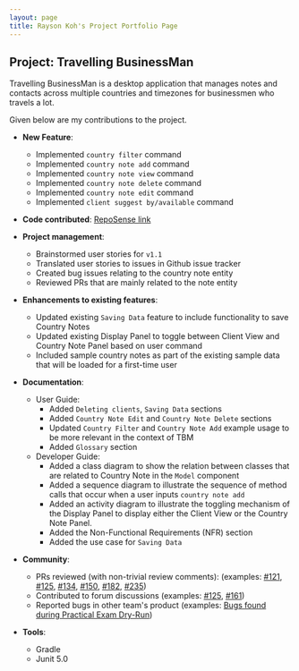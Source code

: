 ```yaml
---
layout: page
title: Rayson Koh's Project Portfolio Page
---
```


## Project: Travelling BusinessMan

Travelling BusinessMan is a desktop application that manages notes and contacts across multiple
countries and timezones for businessmen who travels a lot.

Given below are my contributions to the project.

* **New Feature**:
  * Implemented `country filter` command
  * Implemented `country note add` command
  * Implemented `country note view` command
  * Implemented `country note delete` command
  * Implemented `country note edit` command
  * Implemented `client suggest by/available` command

* **Code contributed**: [RepoSense link](https://nus-cs2103-ay2021s1.github.io/tp-dashboard/#breakdown=true&search=raysonkoh)

* **Project management**:
  * Brainstormed user stories for `v1.1`
  * Translated user stories to issues in Github issue tracker
  * Created bug issues relating to the country note entity
  * Reviewed PRs that are mainly related to the note entity

* **Enhancements to existing features**:
  * Updated existing `Saving Data` feature to include functionality to save Country Notes
  * Updated existing Display Panel to toggle between Client View and Country Note Panel based on user command
  * Included sample country notes as part of the existing sample data that will be loaded for a first-time user

* **Documentation**:
  * User Guide:
    * Added `Deleting clients`, `Saving Data` sections
    * Added `Country Note Edit` and `Country Note Delete` sections
    * Updated `Country Filter` and `Country Note Add` example usage to be more relevant in the context of TBM
    * Added `Glossary` section
  * Developer Guide:
    * Added a class diagram to show the relation between classes that are related to Country Note in the `Model` component
    * Added a sequence diagram to illustrate the sequence of method calls that occur when a user inputs `country note add`
    * Added an activity diagram to illustrate the toggling mechanism of the Display Panel to display either the Client View or the Country Note Panel.
    * Added the Non-Functional Requirements (NFR) section
    * Added the use case for `Saving Data` 
* **Community**:
  * PRs reviewed (with non-trivial review comments): (examples: [\#121](https://github.com/AY2021S1-CS2103T-F11-4/tp/pull/121), [\#125](https://github.com/AY2021S1-CS2103T-F11-4/tp/pull/125), [\#134](https://github.com/AY2021S1-CS2103T-F11-4/tp/pull/134), [\#150](https://github.com/AY2021S1-CS2103T-F11-4/tp/pull/150), [\#182](https://github.com/AY2021S1-CS2103T-F11-4/tp/pull/182), [\#235](https://github.com/AY2021S1-CS2103T-F11-4/tp/pull/235))
  * Contributed to forum discussions (examples: [\#125](https://github.com/nus-cs2103-AY2021S1/forum/issues/125), [\#161](https://github.com/nus-cs2103-AY2021S1/forum/issues/161))
  * Reported bugs in other team's product (examples: [Bugs found during Practical Exam Dry-Run](https://github.com/raysonkoh/ped/issues))

* **Tools**:
  * Gradle
  * Junit 5.0
